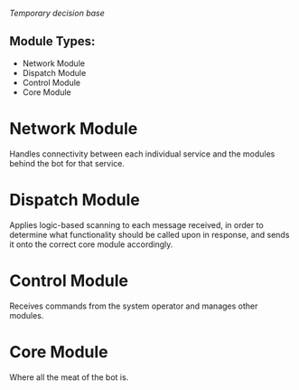 *Temporary decision base*
## Module Types:
- Network Module
- Dispatch Module
- Control Module
- Core Module

# Network Module
Handles connectivity between each individual service and the modules behind the bot for that service.

# Dispatch Module
Applies logic-based scanning to each message received, in order to determine what functionality should be called upon in response, and sends it onto the correct core module accordingly.

# Control Module
Receives commands from the system operator and manages other modules.

# Core Module
Where all the meat of the bot is.
